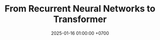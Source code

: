 ---
layout: post
title: "From Recurrent Neural Networks to Transformer"
date: 2025-01-16 01:00:00 +0700
categories: transformer
---